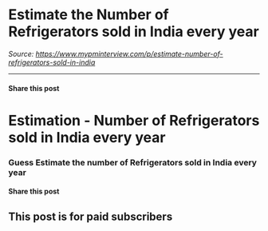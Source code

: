 # Estimate the Number of Refrigerators sold in India every year

*Source: https://www.mypminterview.com/p/estimate-number-of-refrigerators-sold-in-india*

---

#### Share this post

# Estimation - Number of Refrigerators sold in India every year

### Guess Estimate the number of Refrigerators sold in India every year

#### Share this post

## This post is for paid subscribers


